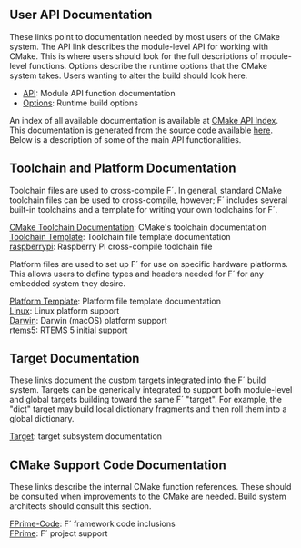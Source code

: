 ## User API Documentation

These links point to documentation needed by most users of the CMake system. The API link
describes the module-level API for working with CMake. This is where users should look for the full
descriptions of module-level functions. Options describe the runtime options that the CMake system
takes. Users wanting to alter the build should look here.

- [API](../api/cmake/API.md): Module API function documentation
- [Options](../api/cmake/Options.md): Runtime build options

An index of all available documentation is available at [CMake API Index](../api/cmake/index.md). This documentation is generated from the source code available [here](https://github.com/nasa/fprime/tree/devel/cmake). Below is a description of some of the main API functionalities.

## Toolchain and Platform Documentation

Toolchain files are used to cross-compile F´. In general, standard CMake toolchain files can be used
to cross-compile, however; F´ includes several built-in toolchains and a template for writing your
own toolchains for F´.

[CMake Toolchain Documentation](https://cmake.org/cmake/help/latest/manual/cmake-toolchains.7.html): CMake's toolchain documentation  
[Toolchain Template](../api/cmake/toolchain/toolchain-template.md): Toolchain file template documentation  
[raspberrypi](../api/cmake/toolchain/raspberrypi.md): Raspberry PI cross-compile toolchain file

Platform files are used to set up F´ for use on specific hardware platforms. This allows users to
define types and headers needed for F´ for any embedded system they desire.

[Platform Template](../api/cmake/platform/platform-template.md): Platform file template documentation  
[Linux](../api/cmake/platform/Linux.md): Linux platform support  
[Darwin](../api/cmake/platform/Darwin.md): Darwin (macOS) platform support  
[rtems5](../api/cmake/platform/rtems5.md): RTEMS 5 initial support  

## Target Documentation

These links document the custom targets integrated into the F´ build system. Targets can be
generically integrated to support both module-level and global targets building toward the same
F´ "target".  For example, the "dict" target may build local dictionary fragments and then roll
them into a global dictionary.

[Target](./Targets.md): target subsystem documentation


## CMake Support Code Documentation

These links describe the internal CMake function references. These should be consulted when
improvements to the CMake are needed. Build system architects should consult this section.


[FPrime-Code](../api/cmake/FPrime-Code.md): F´ framework code inclusions  
[FPrime](../api/cmake/FPrime.md): F´ project support
